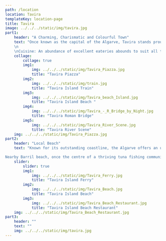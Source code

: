 ```yaml
---
path: /location
location: Tavira
templateKey: location-page
title: Tavira
image: ../../../static/img/tavira.jpg
part1: 
    header: "A Charming, Charismatic and Colourful Town"
    text: "Once known as the capital of the Algarve, Tavira stands proud amongst Portuguese history books and you will not fail to be enthralled by its unspoiled charm, character, and tranquility. Delightful attractions await you including colourful cobbled streets, the famed Roman bridge over the meandering Rio Gilão, and an intriguing historical quarter replete with handsome 17th century merchants’ mansions, fine churches and convents of architectural note all bidding for your attention. Castle ramparts have been faithfully restored housing beautiful gardens of indigenous and exotic varieties, while pretty squares edged with café terraces offer the perfect pre-text for lazy afternoons while watching the World pass by. All this can be seen at the 'Camara Obscura' which delights its visitors with an aerial view of the town. On one side of the river there is a large square which has entertainment in the summer months, and by crossing the Roman Bridge to the other side, you will find a little more life in the evenings with a great selection of restaurants tucked away down the cobbled streets and a few later opening café/bars. There is a range of shops to explore, as well as the old market building recently restored with cafes and artisan stalls, as well as the traditional indoor market selling locally grown produce and fresh fish. To enjoy and see the full Tavira aspect, you can take the passenger train which follows a set route around the town, or you can personalize your experience by taking a ‘TUK TUK’ tour in smaller vehicles for 2 – 6 persons.
    \n
    \nCuisine: An abundance of excellent eateries abounds to suit all tastes and pockets, from the traditional to the more avant-garde. Fish and seafood are king here, freshly caught and served grilled, while a plethora of contemporary tapas bars have brought an edge and finesse to the local offering. Plentiful local cafés and gelaterias offer pleasing resting points while out exploring, and keen chefs will enjoy the daily market for freshly caught fish, seafood, meats and produce, all sourced locally and sold over a cacophony of local colour and commotion within the vast market place. We have made some restaurant recommendations below."
    collage:
        collage: true
        img1: 
            img: ../../../static/img/Tavira_Piazza.jpg
            title: "Tavira Piazza"
        img2: 
            img: ../../../static/img/train.jpg
            title: "Tavira Island Train"
        img3: 
            img: ../../../static/img/Tavira_beach_Island.jpg
            title: "Tavira Island Beach "
        img4: 
            img: ../../../static/img/Tavira_-_R_Bridge_by_Night.jpg
            title: "Tavira Roman Bridge"
        img5: 
            img: ../../../static/img/Tavira_River_Scene.jpg
            title: "Tavira River Scene"
    img: ../../../static/img/Tavira_Piazza.jpg
part2:
    header: "Local Beach"
    text: "Known for its outstanding coastline, the Algarve offers an unparalleled richness of golden beaches. Voted one of the best beaches in Portugal, the “ilha de Tavira” (Tavira Island), conveniently reached from the centre of the town via short ferry crossing, is a 10km long paradise of soft golden sands, lapped by the clean, clear blue waters of the Atlantic Ocean. The island has a good selection of restaurants and beach bars all centered around its campsite, but if you are looking for a more peaceful spot, the sands are long and expansive, so a short walk will take you away from the hustle and bustle to more peaceful plains.

Nearby Barril beach, once the centre of a thriving tuna fishing community can be reached on foot via Tavira island, or via a fun miniature train departing from the nearby pretty fishing village of Santa Luzia, famed for being the ‘Octopus Capital’ of the Algarve. Barril is one of the most popular beaches with children because of the miniature train journey to reach it. The train ends at the old tuna station which has now been converted into cafés, restaurants, toilets and other facilities for tourists. You will see other bits of the station building near one of the old wooden boats in a 'graveyard' of huge iron anchors protruding from the dunes once used to secure the massive tuna net to the sea bed"
    slider:
        slider: true
        img1: 
            img: ../../../static/img/Tavira_Ferry.jpg
            title: "Tavira Island Ferry"
        img2: 
            img: ../../../static/img/Tavira_Beach.jpg
            title: "Tavira Island Beach"
        img3: 
            img: ../../../static/img/Tavira_Beach_Restaurant.jpg
            title: "Tavira Island Beach Restaurant"
    img: ../../../static/img/Tavira_Beach_Restaurant.jpg
part3:
    header: ""
    text: ""
    img: ../../../static/img/tavira.jpg
---
```

